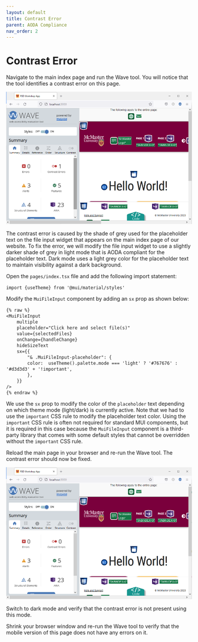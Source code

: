 ```yaml
---
layout: default
title: Contrast Error
parent: AODA Compliance
nav_order: 2
---
```


# Contrast Error

Navigate to the main index page and run the Wave tool. You will notice that the tool identifies a contrast error on this page. 

![contrast-error](assets/img/contrast-error.png)

The contrast error is caused by the shade of grey used for the placeholder text on the file input widget that appears on the main index page of our website. To fix the error, we will modify the file input widget to use a slightly darker shade of grey in light mode that is AODA compliant for the placeholder text. Dark mode uses a light grey color for the placeholder text to maintain visibility against a dark background.

Open the `pages/index.tsx` file and add the following import statement:
```
import {useTheme} from '@mui/material/styles'
```
Modify the `MuiFileInput` component by adding an `sx` prop as shown below:
```
{% raw %}
<MuiFileInput  
	multiple  
	placeholder="Click here and select file(s)"  
	value={selectedFiles}  
	onChange={handleChange}  
	hideSizeText  
	sx={{  
		"& .MuiFileInput-placeholder": {  
		color:  useTheme().palette.mode === 'light' ? '#767676' : '#d3d3d3' + '!important', 
		},  
	}}  
/>
{% endraw %}
```

We use the `sx` prop to modify the color of the `placeholder` text depending on which theme mode (light/dark) is currently active. Note that we had to use the `important` CSS rule to modify the placeholder text color. Using the `important` CSS rule is often not required for standard MUI components, but it is required in this case because the `MuiFileInput` component is a third-party library that comes with some default styles that cannot be overridden without the  `important` CSS rule. 

Reload the main page in your browser and re-run the Wave tool. The contrast error should now be fixed.

![contrast-error-fixed](assets/img/contrast-error-fixed.png)

Switch to dark mode and verify that the contrast error is not present using this mode. 

Shrink your browser window and re-run the Wave tool to verify that the mobile version of this page does not have any errors on it. 